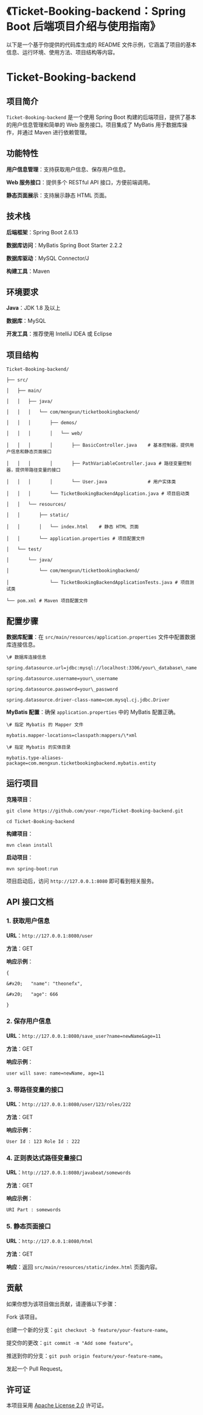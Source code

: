 # 《Ticket-Booking-backend：Spring Boot 后端项目介绍与使用指南》

以下是一个基于你提供的代码库生成的 README 文件示例，它涵盖了项目的基本信息、运行环境、使用方法、项目结构等内容。

# Ticket-Booking-backend

## 项目简介

`Ticket-Booking-backend` 是一个使用 Spring Boot 构建的后端项目，提供了基本的用户信息管理和简单的 Web 服务接口。项目集成了 MyBatis 用于数据库操作，并通过 Maven 进行依赖管理。

## 功能特性

**用户信息管理**：支持获取用户信息、保存用户信息。

**Web 服务接口**：提供多个 RESTful API 接口，方便前端调用。

**静态页面展示**：支持展示静态 HTML 页面。

## 技术栈

**后端框架**：Spring Boot 2.6.13

**数据库访问**：MyBatis Spring Boot Starter 2.2.2

**数据库驱动**：MySQL Connector/J

**构建工具**：Maven

## 环境要求

**Java**：JDK 1.8 及以上

**数据库**：MySQL

**开发工具**：推荐使用 IntelliJ IDEA 或 Eclipse

## 项目结构



```
Ticket-Booking-backend/

├── src/

│   ├── main/

│   │   ├── java/

│   │   │   └── com/mengxun/ticketbookingbackend/

│   │   │       ├── demos/

│   │   │       │   └── web/

│   │   │       │       ├── BasicController.java    # 基本控制器，提供用户信息和静态页面接口

│   │   │       │       ├── PathVariableController.java # 路径变量控制器，提供带路径变量的接口

│   │   │       │       └── User.java               # 用户实体类

│   │   │       └── TicketBookingBackendApplication.java # 项目启动类

│   │   └── resources/

│   │       ├── static/

│   │       │   └── index.html    # 静态 HTML 页面

│   │       └── application.properties # 项目配置文件

│   └── test/

│       └── java/

│           └── com/mengxun/ticketbookingbackend/

│               └── TicketBookingBackendApplicationTests.java # 项目测试类

└── pom.xml # Maven 项目配置文件
```

## 配置步骤

**数据库配置**：在 `src/main/resources/application.properties` 文件中配置数据库连接信息。



```
\# 数据库连接信息

spring.datasource.url=jdbc:mysql://localhost:3306/your\_database\_name

spring.datasource.username=your\_username

spring.datasource.password=your\_password

spring.datasource.driver-class-name=com.mysql.cj.jdbc.Driver
```

**MyBatis 配置**：确保 `application.properties` 中的 MyBatis 配置正确。



```
\# 指定 Mybatis 的 Mapper 文件

mybatis.mapper-locations=classpath:mappers/\*xml

\# 指定 Mybatis 的实体目录

mybatis.type-aliases-package=com.mengxun.ticketbookingbackend.mybatis.entity
```

## 运行项目

**克隆项目**：



```
git clone https://github.com/your-repo/Ticket-Booking-backend.git

cd Ticket-Booking-backend
```

**构建项目**：



```
mvn clean install
```

**启动项目**：



```
mvn spring-boot:run
```

项目启动后，访问 `http://127.0.0.1:8080` 即可看到相关服务。

## API 接口文档

### 1. 获取用户信息

**URL**：`http://127.0.0.1:8080/user`

**方法**：GET

**响应示例**：



```
{

&#x20;   "name": "theonefx",

&#x20;   "age": 666

}
```

### 2. 保存用户信息

**URL**：`http://127.0.0.1:8080/save_user?name=newName&age=11`

**方法**：GET

**响应示例**：



```
user will save: name=newName, age=11
```

### 3. 带路径变量的接口

**URL**：`http://127.0.0.1:8080/user/123/roles/222`

**方法**：GET

**响应示例**：



```
User Id : 123 Role Id : 222
```

### 4. 正则表达式路径变量接口

**URL**：`http://127.0.0.1:8080/javabeat/somewords`

**方法**：GET

**响应示例**：



```
URI Part : somewords
```

### 5. 静态页面接口

**URL**：`http://127.0.0.1:8080/html`

**方法**：GET

**响应**：返回 `src/main/resources/static/index.html` 页面内容。

## 贡献

如果你想为该项目做出贡献，请遵循以下步骤：

Fork 该项目。

创建一个新的分支：`git checkout -b feature/your-feature-name`。

提交你的更改：`git commit -m "Add some feature"`。

推送到你的分支：`git push origin feature/your-feature-name`。

发起一个 Pull Request。

## 许可证

本项目采用 [Apache License 2.0](https://www.apache.org/licenses/LICENSE-2.0) 许可证。